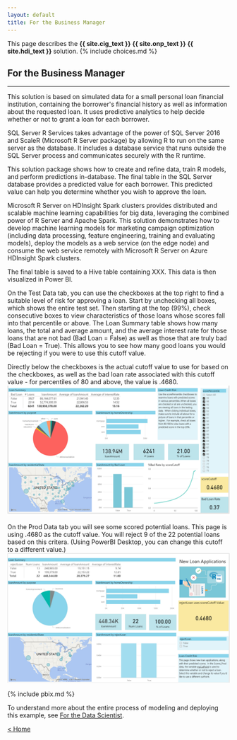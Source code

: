 ```yaml
---
layout: default
title: For the Business Manager
---
```

<div class="alert alert-success" role="alert"> This page describes the 
<strong>
<span class="cig">{{ site.cig_text }}</span>
<span class="onp">{{ site.onp_text }}</span>
<span class="hdi">{{ site.hdi_text }}</span> 
</strong>
solution.
{% include choices.md %}
</div> 

## For the Business Manager
------------------------------

This solution is based on simulated data for a small personal loan financial institution, containing the borrower's financial history as well as information about the requested loan.  It uses predictive analytics to help decide whether or not to grant a loan for each borrower.
<p></p>
<div class="sql"> 
SQL Server R Services takes advantage of the power of SQL Server 2016 and ScaleR (Microsoft R Server package) by allowing R to run on the same server as the database. It includes a database service that runs outside the SQL Server process and communicates securely with the R runtime. 
<p></p>
This solution package shows how to create and refine data, train R models, and perform predictions in-database. The final table in the SQL Server database provides a predicted value for each borrower. This predicted value can help you determine whether you wish to approve the loan.
<p></p>
</div>
<div class="hdi">
Microsoft R Server on HDInsight Spark clusters provides distributed and scalable machine learning capabilities for big data, leveraging the combined power of R Server and Apache Spark. This solution demonstrates how to develop machine learning models for marketing campaign optimization (including data processing, feature engineering, training and evaluating models), deploy the models as a web service (on the edge node) and consume the web service remotely with Microsoft R Server on Azure HDInsight Spark clusters. 
<p></p>
The final table is saved to a Hive table containing XXX. This data is then visualized in Power BI.
<p></p>
</div>
On the Test Data tab, you can use the checkboxes at the top right to find a suitable level of risk for approving a loan. Start by unchecking all boxes, which shows the entire test set. Then starting at the top (99%), check consecutive boxes to view characteristics of those loans whose scores fall into that percentile or above. The Loan Summary table shows how many loans, the total and average amount, and the average interest rate for those loans that are not bad (Bad Loan = False) as well as those that are truly bad (Bad Loan = True). This allows you to see how many good loans you would be rejecting if you were to use this cutoff value.
<p></p>
Directly below the checkboxes is the actual cutoff value to use for based on the checkboxes, as well as the bad loan rate associated with this cutoff value - for percentiles of 80 and above, the value is .4680.<img src="images/test.jpg">
<p></p>
On the Prod Data tab you will see some scored potential loans. This page is using .4680 as the cutoff value. You will reject 9 of the 22 potential loans based on this critera. (Using PowerBI Desktop, you can change this cutoff to a different value.)
<img src="images/prod.jpg">
 <p></p> 

{% include pbix.md %}


To understand more about the entire process of modeling and deploying this example, see [For the Data Scientist](data-scientist.html).
 

[&lt; Home](index.html)
